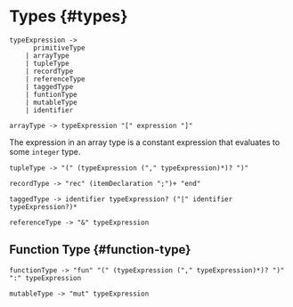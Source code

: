 # Types {#types}

```grammar
typeExpression ->
      primitiveType
    | arrayType
    | tupleType
    | recordType
    | referenceType
    | taggedType
    | funtionType
    | mutableType
    | identifier
```

```grammar
arrayType -> typeExpression "[" expression "]"
```

The expression in an array type is a constant expression that evaluates to some `integer` type.

```grammar
tupleType -> "(" (typeExpression ("," typeExpression)*)? ")"
```

```grammar
recordType -> "rec" (itemDeclaration ";")+ "end"
```

```grammar
taggedType -> identifier typeExpression? ("|" identifier typeExpression?)*
```

```grammar
referenceType -> "&" typeExpression
```

## Function Type {#function-type}

```grammar
functionType -> "fun" "(" (typeExpression ("," typeExpression)*)? ")" ":" typeExpression
```

```grammar
mutableType -> "mut" typeExpression
```
